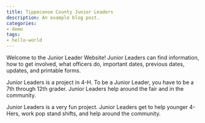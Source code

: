 ```yaml
---
title: Tippecanoe County Junior Leaders
description: An example blog post.
categories:
- demo
tags:
- hello-world
---
```


Welcome to the Junior Leader Website! Junior Leaders can find information, how to get involved, what officers do, important dates, previous dates, updates, and printable forms. 

Junior Leaders is a project in 4-H. To be a Junior Leader, you have to be a 7th through 12th grader. Junior Leaders help around the fair and in the community. 

Junior Leaders is a very fun project. Junior Leaders get to help younger 4-Hers, work pop stand shifts, and help around the community. 

